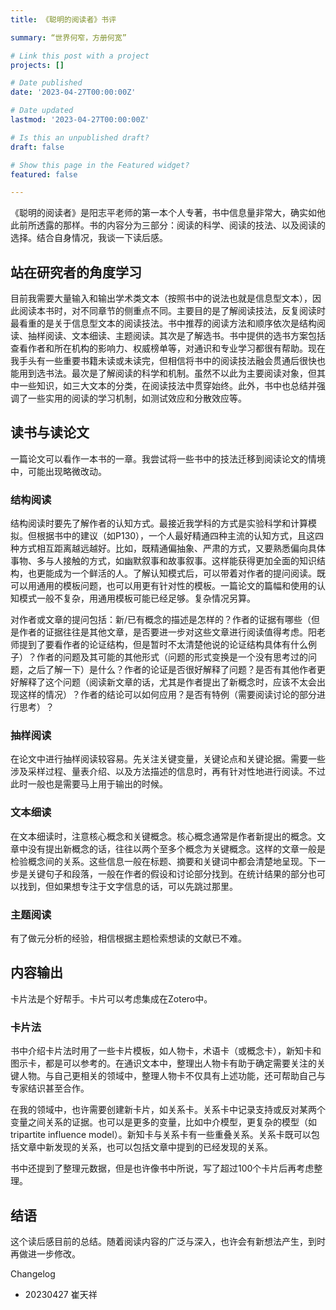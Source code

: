 ```yaml
---
title: 《聪明的阅读者》书评

summary: “世界何窄，方册何宽”

# Link this post with a project
projects: []

# Date published
date: '2023-04-27T00:00:00Z'

# Date updated
lastmod: '2023-04-27T00:00:00Z'

# Is this an unpublished draft?
draft: false

# Show this page in the Featured widget?
featured: false

---
```


<!--more-->

《聪明的阅读者》是阳志平老师的第一本个人专著，书中信息量非常大，确实如他此前所透露的那样。书的内容分为三部分：阅读的科学、阅读的技法、以及阅读的选择。结合自身情况，我谈一下读后感。

## 站在研究者的角度学习

目前我需要大量输入和输出学术类文本（按照书中的说法也就是信息型文本），因此阅读本书时，对不同章节的侧重点不同。主要目的是了解阅读技法，反复阅读时最看重的是关于信息型文本的阅读技法。书中推荐的阅读方法和顺序依次是结构阅读、抽样阅读、文本细读、主题阅读。其次是了解选书。书中提供的选书方案包括查看作者和所在机构的影响力、权威榜单等，对通识和专业学习都很有帮助。现在我手头有一些重要书籍未读或未读完，但相信将书中的阅读技法融会贯通后很快也能用到选书法。最次是了解阅读的科学和机制。虽然不以此为主要阅读对象，但其中一些知识，如三大文本的分类，在阅读技法中贯穿始终。此外，书中也总结并强调了一些实用的阅读的学习机制，如测试效应和分散效应等。

## 读书与读论文

一篇论文可以看作一本书的一章。我尝试将一些书中的技法迁移到阅读论文的情境中，可能出现略微改动。

### 结构阅读

结构阅读时要先了解作者的认知方式。最接近我学科的方式是实验科学和计算模拟。但根据书中的建议（如P130），一个人最好精通四种主流的认知方式，且这四种方式相互距离越远越好。比如，既精通偏抽象、严肃的方式，又要熟悉偏向具体事物、多与人接触的方式，如幽默叙事和故事叙事。这样能获得更加全面的知识结构，也更能成为一个鲜活的人。了解认知模式后，可以带着对作者的提问阅读。既可以用通用的模板问题，也可以用更有针对性的模板。一篇论文的篇幅和使用的认知模式一般不复杂，用通用模板可能已经足够。复杂情况另算。

对作者或文章的提问包括：新/已有概念的描述是怎样的？作者的证据有哪些（但是作者的证据往往是其他文章，是否要进一步对这些文章进行阅读值得考虑。阳老师提到了要看作者的论证结构，但是暂时不太清楚他说的论证结构具体有什么例子）？作者的问题及其可能的其他形式（问题的形式变换是一个没有思考过的问题，之后了解一下）是什么？作者的论证是否很好解释了问题？是否有其他作者更好解释了这个问题（阅读新文章的话，尤其是作者提出了新概念时，应该不太会出现这样的情况）？作者的结论可以如何应用？是否有特例（需要阅读讨论的部分进行思考）？

### 抽样阅读

在论文中进行抽样阅读较容易。先关注关键变量，关键论点和关键论据。需要一些涉及采样过程、量表介绍、以及方法描述的信息时，再有针对性地进行阅读。不过此时一般也是需要马上用于输出的时候。

### 文本细读

在文本细读时，注意核心概念和关键概念。核心概念通常是作者新提出的概念。文章中没有提出新概念的话，往往以两个至多个概念为关键概念。这样的文章一般是检验概念间的关系。这些信息一般在标题、摘要和关键词中都会清楚地呈现。下一步是关键句子和段落，一般在作者的假设和讨论部分找到。在统计结果的部分也可以找到，但如果想专注于文字信息的话，可以先跳过那里。

### 主题阅读

有了做元分析的经验，相信根据主题检索想读的文献已不难。

## 内容输出

卡片法是个好帮手。卡片可以考虑集成在Zotero中。

### 卡片法

书中介绍卡片法时用了一些卡片模板，如人物卡，术语卡（或概念卡），新知卡和图示卡，都是可以参考的。在通识文本中，整理出人物卡有助于确定需要关注的关键人物。与自己更相关的领域中，整理人物卡不仅具有上述功能，还可帮助自己与专家结识甚至合作。

在我的领域中，也许需要创建新卡片，如关系卡。关系卡中记录支持或反对某两个变量之间关系的证据。也可以是更多的变量，比如中介模型，更复杂的模型（如tripartite influence model）。新知卡与关系卡有一些重叠关系。关系卡既可以包括文章中新发现的关系，也可以包括文章中提到的已经发现的关系。

书中还提到了整理元数据，但是也许像书中所说，写了超过100个卡片后再考虑整理。

## 结语

这个读后感目前的总结。随着阅读内容的广泛与深入，也许会有新想法产生，到时再做进一步修改。

Changelog

- 20230427 崔天祥
